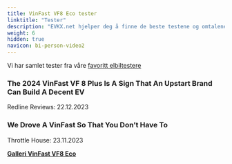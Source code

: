 ```yaml
---
title: VinFast VF8 Eco tester
linktitle: "Tester"
description: "EVKX.net hjelper deg å finne de beste testene og omtalene av denne modellen."
weight: 6
hidden: true
navicon: bi-person-video2
---
```

Vi har samlet tester fra våre [favoritt elbiltestere](../../../../../guides/evreviewers/)

<div class="container text-center shadow p-2 pe-4 mb-5 bg-body-tertiary rounded border">
<h3>The 2024 VinFast VF 8 Plus Is A Sign That An Upstart Brand Can Build A Decent EV</h3>
<p>Redline Reviews: 22.12.2023</p>

</div>
<div class="container text-center shadow p-2 pe-4 mb-5 bg-body-tertiary rounded border">
<h3>We Drove A VinFast So That You Don’t Have To</h3>
<p>Throttle House: 23.11.2023</p>

</div>
<div class="mt-3 mb-3">
<a href="../gallery/" class="text-decoration-none text-black">
<strong><i class="bi-arrow-left"></i>Galleri  </strong>
</a>
<a href="../" class="text-decoration-none text-black float-end">
<strong>VinFast VF8 Eco <i class="bi-arrow-right"></i></strong>
</a>
</div>
